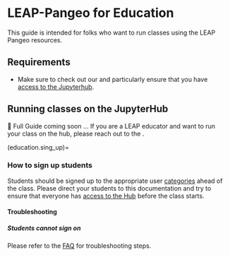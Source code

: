 # LEAP-Pangeo for Education

This guide is intended for folks who want to run classes using the LEAP Pangeo resources.

## Requirements
- Make sure to check out our [](tutorial.getting_started) and particularly ensure that you have [access to the Jupyterhub](hub.access).


## Running classes on the JupyterHub

🚧 Full Guide coming soon ... If you are a LEAP educator and want to run your class on the hub, please reach out to the [](support.data_compute_team).

(education.sing_up)=

### How to sign up students

Students should be signed up to the appropriate user [categories](users.categories) ahead of the class. Please direct your students to this documentation and try to ensure that everyone has [access to the Hub](hub:server:login) before the class starts.

#### Troubleshooting

##### Students cannot sign on

Please refer to the [FAQ](faq.cannot-log-into-hub) for troubleshooting steps.
